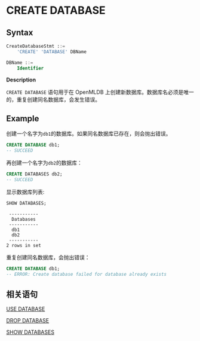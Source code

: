 # CREATE DATABASE

## Syntax

```sql
CreateDatabaseStmt ::=
    'CREATE' 'DATABASE' DBName

DBName ::=
    Identifier
```

**Description**

`CREATE DATABASE` 语句用于在 OpenMLDB 上创建新数据库。数据库名必须是唯一的，重复创建同名数据库，会发生错误。

## **Example**

创建一个名字为`db1`的数据库。如果同名数据库已存在，则会抛出错误。

```sql
CREATE DATABASE db1;
-- SUCCEED
```

再创建一个名字为`db2`的数据库：

```sql
CREATE DATABASES db2;
-- SUCCEED
```

显示数据库列表:

```sql
SHOW DATABASES;
```

```
 ----------- 
  Databases  
 ----------- 
  db1        
  db2        
 ----------- 
2 rows in set
```

重复创建同名数据库，会抛出错误：

```sql
CREATE DATABASE db1;
-- ERROR: Create database failed for database already exists
```



## 相关语句

[USE DATABASE](../ddl/USE_DATABASE_STATEMENT.md)

[DROP DATABASE](./DROP_DATABASE_STATEMENT.md)

[SHOW DATABASES](./SHOW_DATABASES_STATEMENT.md)
